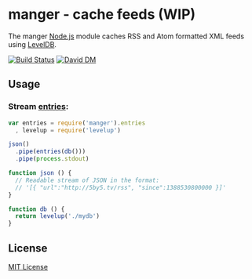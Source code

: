 # manger - cache feeds (WIP) 

The manger [Node.js](http://nodejs.org/) module caches RSS and Atom formatted XML feeds using [LevelDB](https://github.com/rvagg/node-levelup).

[![Build Status](https://secure.travis-ci.org/michaelnisi/manger.png)](http://travis-ci.org/michaelnisi/manger) [![David DM](https://david-dm.org/michaelnisi/manger.png)](http://david-dm.org/michaelnisi/manger)

## Usage

### Stream [entries](https://github.com/michaelnisi/pickup#evententry):
```js
var entries = require('manger').entries
  , levelup = require('levelup')

json()
  .pipe(entries(db()))
  .pipe(process.stdout)

function json () {
  // Readable stream of JSON in the format:
  // '[{ "url":"http://5by5.tv/rss", "since":1388530800000 }]'
}

function db () {
  return levelup('./mydb')
}
```

## License

[MIT License](https://raw.github.com/michaelnisi/manger/master/LICENSE)

